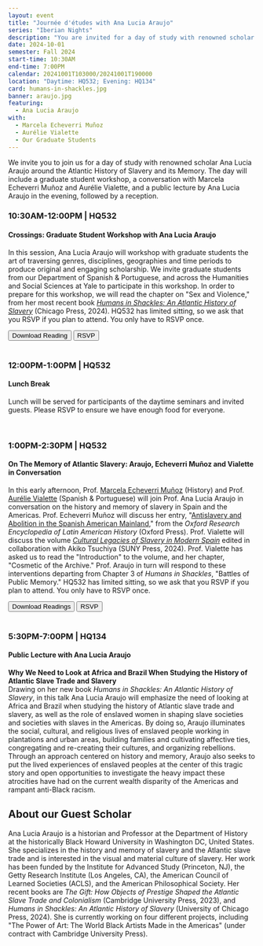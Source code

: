 ```yaml
---
layout: event
title: "Journée d'études with Ana Lucia Araujo"
series: "Iberian Nights"
description: "You are invited for a day of study with renowned scholar Ana Lucia Araujo around the Atlantic History of Slavery and its Memory."
date: 2024-10-01
semester: Fall 2024
start-time: 10:30AM
end-time: 7:00PM
calendar: 20241001T103000/20241001T190000
location: "Daytime: HQ532; Evening: HQ134"
card: humans-in-shackles.jpg
banner: araujo.jpg
featuring:
  - Ana Lucia Araujo
with:
  - Marcela Echeverri Muñoz
  - Aurélie Vialette
  - Our Graduate Students
---
```


We invite you to join us for a day of study with renowned scholar Ana Lucia Araujo around the Atlantic History of Slavery and its Memory. The day will include a graduate student workshop, a conversation with Marcela Echeverri Muñoz and Aurélie Vialette, and a public lecture by Ana Lucia Araujo in the evening, followed by a reception.

### **10:30AM-12:00PM** | **HQ532**

#### Crossings: Graduate Student Workshop with Ana Lucia Araujo

In this session, Ana Lucia Araujo will workshop with graduate students the art of traversing genres, disciplines, geographies and time periods to produce original and engaging scholarship. We invite graduate students from our Department of Spanish & Portuguese, and across the Humanities and Social Sciences at Yale to participate in this workshop. In order to prepare for this workshop, we will read the chapter on "Sex and Violence," from her most recent book _[Humans in Shackles: An Atlantic History of Slavery](https://press.uchicago.edu/ucp/books/book/chicago/H/bo229867701.html)_ (Chicago Press, 2024). HQ532 has limited sitting, so we ask that you RSVP if you plan to attend. You only have to RSVP once.

<div class="row justify-content-md-center mt-3">
  <div class="col">
    <a href="/documents/araujo-ch10-sex-violence.pdf" class="card-link" target="_blank"><button type="button" class="btn btn-primary">Download Reading</button></a> <a href="https://docs.google.com/forms/d/e/1FAIpQLSftpHCQpaYUHF3fswSqE3B0GsZlbrx_Ux7uDq07ejLaOllnwQ/viewform?usp=sf_link" class="card-link" target="_blank"><button type="button" class="btn btn-primary">RSVP</button></a>
  </div>
</div>
<br>

### **12:00PM-1:00PM** | **HQ532**

#### Lunch Break

Lunch will be served for participants of the daytime seminars and invited guests. Please RSVP to ensure we have enough food for everyone.

<br>

### **1:00PM-2:30PM** | **HQ532**

#### On The Memory of Atlantic Slavery: Araujo, Echeverri Muñoz and Vialette in Conversation

In this early afternoon, Prof. [Marcela Echeverri Muñoz](https://history.yale.edu/people/marcela-echeverri-mu-oz) (History) and Prof. [Aurélie Vialette](https://span-port.yale.edu/people/aurelie-vialette) (Spanish & Portuguese) will join Prof. Ana Lucia Araujo in conversation on the history and memory of slavery in Spain and the Americas. Prof. Echeverri Muñoz will discuss her entry, "[Antislavery and Abolition in the Spanish American Mainland](https://oxfordre.com/latinamericanhistory/display/10.1093/acrefore/9780199366439.001.0001/acrefore-9780199366439-e-505)," from the _Oxford Research Encyclopedia of Latin American History_ (Oxford Press). Prof. Vialette will discuss the volume _[Cultural Legacies of Slavery in Modern Spain](https://sunypress.edu/Books/C/Cultural-Legacies-of-Slavery-in-Modern-Spain)_ edited in collaboration with Akiko Tsuchiya (SUNY Press, 2024). Prof. Vialette has asked us to read the "Introduction" to the volume, and her chapter, "Cosmetic of the Archive." Prof. Araujo in turn will respond to these interventions departing from Chapter 3 of _Humans in Shackles_, "Battles of Public Memory." HQ532 has limited sitting, so we ask that you RSVP if you plan to attend. You only have to RSVP once.

<div class="row justify-content-md-center mt-3">
  <div class="col">
    <a href="/documents/echeverri-vialette-araujo.pdf" class="card-link" target="_blank"><button type="button" class="btn btn-primary">Download Readings</button></a> <a href="https://docs.google.com/forms/d/e/1FAIpQLSftpHCQpaYUHF3fswSqE3B0GsZlbrx_Ux7uDq07ejLaOllnwQ/viewform?usp=sf_link" class="card-link" target="_blank"><button type="button" class="btn btn-primary">RSVP</button></a>
  </div>
</div>
<br>

### **5:30PM-7:00PM** | **HQ134**

#### Public Lecture with Ana Lucia Araujo

**Why We Need to Look at Africa and Brazil When Studying the History of Atlantic Slave Trade and Slavery**  
Drawing on her new book _Humans in Shackles: An Atlantic History of Slavery_, in this talk Ana Lucia Araujo will emphasize the need of looking at Africa and Brazil when studying the history of Atlantic slave trade and slavery, as well as the role of enslaved women in shaping slave societies and societies with slaves in the Americas. By doing so, Araujo illuminates the social, cultural, and religious lives of enslaved people working in plantations and urban areas, building families and cultivating affective ties, congregating and re-creating their cultures, and organizing rebellions. Through an approach centered on history and memory, Araujo also seeks to put the lived experiences of enslaved peoples at the center of this tragic story and open opportunities to investigate the heavy impact these atrocities have had on the current wealth disparity of the Americas and rampant anti-Black racism.

## About our Guest Scholar

Ana Lucia Araujo is a historian and Professor at the Department of History at the historically Black Howard University in Washington DC, United States. She specializes in the history and memory of slavery and the Atlantic slave trade and is interested in the visual and material culture of slavery. Her work has been funded by the Institute for Advanced Study (Princeton, NJ), the Getty Research Institute (Los Angeles, CA), the American Council of Learned Societies (ACLS), and the American Philosophical Society. Her recent books are _The Gift: How Objects of Prestige Shaped the Atlantic Slave Trade and Colonialism_ (Cambridge University Press, 2023), and _Humans in Shackles: An Atlantic History of Slavery_ (University of Chicago Press, 2024). She is currently working on four different projects, including "The Power of Art: The World Black Artists Made in the Americas" (under contract with Cambridge University Press).
